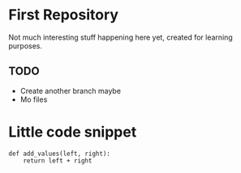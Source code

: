 # First Repository

Not much interesting stuff happening here yet, created for learning purposes.

## TODO
*   Create another branch maybe
* Mo files

Little code snippet
===================

    def add_values(left, right):
        return left + right

